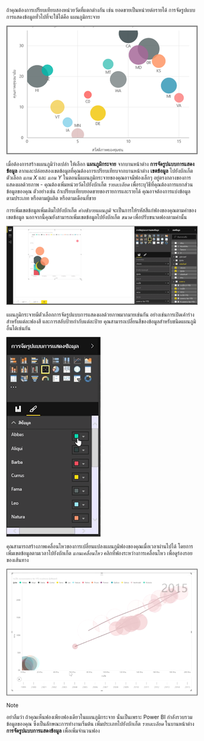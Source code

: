 ถ้าคุณต้องการเปรียบเทียบสองหน่วยวัดที่แตกต่างกัน เช่น ยอดขายเป็นหน่วยต่อรายได้ การจัดรูปแบบการแสดงข้อมูลทั่วไปที่จะใช้ได้คือ แผนภูมิกระจาย

![](media/3-7-create-scatter-charts/3-7_1.png)

เมื่อต้องการสร้างแผนภูมิว่างเปล่า ให้เลือก **แผนภูมิกระจาย** จากบานหน้าต่าง **การจัดรูปแบบการแสดงข้อมูล** ลากและปล่อยสองเขตข้อมูลที่คุณต้องการเปรียบเทียบจากบานหน้าต่าง **เขตข้อมูล** ไปยังบักเก็ตตัวเลือก *แกน X* และ *แกน Y* ในตอนนี้แผนภูมิกระจายของคุณอาจมีฟองเล็กๆ อยู่ตรงกลางของการแสดงผลด้วยภาพ - คุณต้องเพิ่มหน่วยวัดไปยังบักเก็ต *รายละเอียด* เพื่อระบุวิธีที่คุณต้องการแยกส่วนข้อมูลของคุณ ตัวอย่างเช่น ถ้าเปรียบเทียบยอดขายของรายการและรายได้ คุณอาจต้องการแบ่งข้อมูลตามประเภท หรือตามผู้ผลิต หรือตามเดือนที่ขาย

การเพิ่มเขตข้อมูลเพิ่มเติมไปยังบักเก็ต *คำอธิบายแผนภูมิ* จะเป็นการให้รหัสสีแก่ฟองของคุณตามค่าของเขตข้อมูล นอกจากนี้คุณยังสามารถเพิ่มเขตข้อมูลไปยังบักเก็ต *ขนาด* เพื่อปรับขนาดฟองตามค่านั้น

![](media/3-7-create-scatter-charts/3-7_2.png)

แผนภูมิกระจายมีตัวเลือกการจัดรูปแบบการแสดงผลด้วยภาพมากมายเช่นกัน อย่างเช่นการเปิดเค้าร่างสำหรับแต่ละฟองสี และการสลับป้ายกำกับแต่ละป้าย คุณสามารถเปลี่ยนสีของข้อมูลสำหรับชนิดแผนภูมิอื่นได้เช่นกัน

![](media/3-7-create-scatter-charts/3-7_3.png)

คุณสามารถสร้างภาพเคลื่อนไหวของการเปลี่ยนแปลงแผนภูมิฟองของคุณเมื่อเวลาผ่านไปได้ โดยการเพิ่มเขตข้อมูลตามเวลาไปยังบักเก็ต *แกนเคลื่อนไหว* คลิกที่ฟองระหว่างการเคลื่อนไหว เพื่อดูร่องรอยของเส้นทาง

![](media/3-7-create-scatter-charts/3-7_4.png)

>[!NOTE]
>อย่าลืมว่า ถ้าคุณเห็นฟองเพียงฟองเดียวในแผนภูมิกระจาย นั่นเป็นเพราะ Power BI กำลังรวบรวมข้อมูลของคุณ ซึ่งเป็นลักษณะการทำงานเริ่มต้น เพิ่มประเภทไปยังบักเก็ต *รายละเอียด* ในบานหน้าต่าง **การจัดรูปแบบการแสดงข้อมูล** เพื่อเพิ่มจำนวนฟอง
> 
> 

